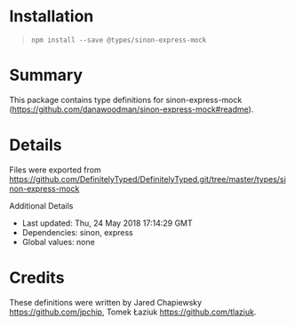 # Installation
> `npm install --save @types/sinon-express-mock`

# Summary
This package contains type definitions for sinon-express-mock (https://github.com/danawoodman/sinon-express-mock#readme).

# Details
Files were exported from https://github.com/DefinitelyTyped/DefinitelyTyped.git/tree/master/types/sinon-express-mock

Additional Details
 * Last updated: Thu, 24 May 2018 17:14:29 GMT
 * Dependencies: sinon, express
 * Global values: none

# Credits
These definitions were written by Jared Chapiewsky <https://github.com/jpchip>, Tomek Łaziuk <https://github.com/tlaziuk>.
